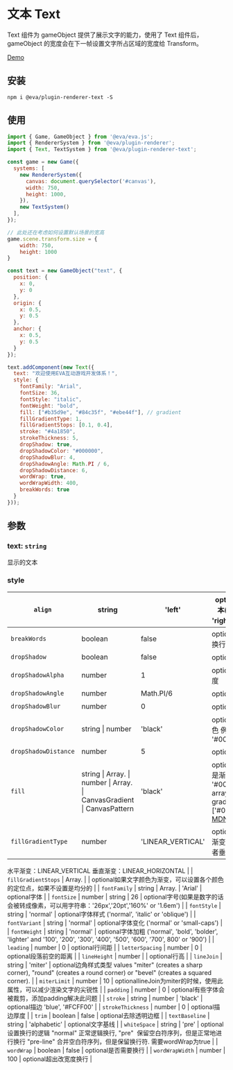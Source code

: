 # 文本 Text

Text 组件为 gameObject 提供了展示文字的能力，使用了 Text 组件后，gameObject 的宽度会在下一帧设置文字所占区域的宽度给 Transform。

[Demo](https://eva.js.org/playground/#/text)

## 安装

`npm i @eva/plugin-renderer-text -S`
## 使用

```js
import { Game, GameObject } from '@eva/eva.js';
import { RendererSystem } from '@eva/plugin-renderer';
import { Text, TextSystem } from '@eva/plugin-renderer-text';

const game = new Game({
  systems: [
    new RendererSystem({
      canvas: document.querySelector('#canvas'),
      width: 750,
      height: 1000,
    }),
    new TextSystem()
  ],
});

// 此处还在考虑如何设置默认场景的宽高
game.scene.transform.size = {
    width: 750,
    height: 1000
}

const text = new GameObject("text", {
  position: {
    x: 0,
    y: 0
  },
  origin: {
    x: 0.5,
    y: 0.5
  },
  anchor: {
    x: 0.5,
    y: 0.5
  }
});

text.addComponent(new Text({
  text: "欢迎使用EVA互动游戏开发体系！",
  style: {
    fontFamily: "Arial",
    fontSize: 36,
    fontStyle: "italic",
    fontWeight: "bold",
    fill: ["#b35d9e", "#84c35f", "#ebe44f"], // gradient
    fillGradientType: 1,
    fillGradientStops: [0.1, 0.4],
    stroke: "#4a1850",
    strokeThickness: 5,
    dropShadow: true,
    dropShadowColor: "#000000",
    dropShadowBlur: 4,
    dropShadowAngle: Math.PI / 6,
    dropShadowDistance: 6,
    wordWrap: true,
    wordWrapWidth: 400,
    breakWords: true
  }
}));
```

## 参数
### text: `string` 

显示的文本
### style

| `align`              | string                                                                                                      | 'left'            | optional作用于多行文本('left', 'center' or 'right'), 单行文本不生效                                                                                                                                         |
| -------------------- | ----------------------------------------------------------------------------------------------------------- | ----------------- | ----------------------------------------------------------------------------------------------------------------------------------------------------------------------------------------------------------- |
| `breakWords`         | boolean                                                                                                     | false             | optional是否在词语中间换行                                                                                                                                                                                  |
| `dropShadow`         | boolean                                                                                                     | false             | optional设置文字阴影                                                                                                                                                                                        |
| `dropShadowAlpha`    | number                                                                                                      | 1                 | optional文字阴影的透明度                                                                                                                                                                                    |
| `dropShadowAngle`    | number                                                                                                      | Math.PI/6         | optional文字阴影角度                                                                                                                                                                                        |
| `dropShadowBlur`     | number                                                                                                      | 0                 | optional文字阴影模糊度                                                                                                                                                                                      |
| `dropShadowColor`    | string &#124; number                                                                                        | 'black'           | optional文字阴影颜色 例如 'red', '#00FF00'                                                                                                                                                                  |
| `dropShadowDistance` | number                                                                                                      | 5                 | optional文字阴影距离                                                                                                                                                                                        |
| `fill`               | string &#124; Array.<string> &#124; number &#124; Array.<number> &#124; CanvasGradient &#124; CanvasPattern | 'black'           | optional文字颜色，可以是渐变 e.g 'red', '#00FF00'. Can be an array to create a gradient eg ['#000000','#FFFFFF'] [MDN](https://developer.mozilla.org/en-US/docs/Web/API/CanvasRenderingContext2D/fillStyle) |
| `fillGradientType`   | number                                                                                                      | 'LINEAR_VERTICAL' | optional如果文字颜色为渐变，可以设置水平或者垂直渐变                                                                                                                                                        |
水平渐变：LINEAR_VERTICAL
垂直渐变：LINEAR_HORIZONTAL |
| `fillGradientStops` | Array.<number> |  | optional如果文字颜色为渐变，可以设置各个颜色的定位点，如果不设置是均分的 |
| `fontFamily` | string &#124; Array.<string> | 'Arial' | optional字体 |
| `fontSize` | number &#124; string | 26 | optional字号(如果是数字的话会被转成像素，可以用字符串：'26px','20pt','160%' or '1.6em') |
| `fontStyle` | string | 'normal' | optional字体样式 ('normal', 'italic' or 'oblique') |
| `fontVariant` | string | 'normal' | optional字体变化 ('normal' or 'small-caps') |
| `fontWeight` | string | 'normal' | optional字体加粗 ('normal', 'bold', 'bolder', 'lighter' and '100', '200', '300', '400', '500', '600', '700', 800' or '900') |
| `leading` | number | 0 | optional行间距 |
| `letterSpacing` | number | 0 | optional段落前空的距离 |
| `lineHeight` | number |  | optional行高 |
| `lineJoin` | string | 'miter' | optional边角样式类型 values "miter" (creates a sharp corner), "round" (creates a round corner) or "bevel" (creates a squared corner). |
| `miterLimit` | number | 10 | optionallineJoin为miter的时候，使用此属性，可以减少渲染文字的尖锐性 |
| `padding` | number | 0 | optional有些字体会被裁剪，添加padding解决此问题 |
| `stroke` | string &#124; number | 'black' | optional描边 'blue', '#FCFF00' |
| `strokeThickness` | number | 0 | optional描边厚度 |
| `trim` | boolean | false | optional去除透明边框 |
| `textBaseline` | string | 'alphabetic' | optional文字基线 |
| `whiteSpace` | string | 'pre' | optional设置换行的逻辑 
"normal" 正常逻辑换行, 
"pre"  保留空白符序列，但是正常地进行换行
"pre-line" 合并空白符序列，但是保留换行符. 
需要wordWrap为true |
| `wordWrap` | boolean | false | optional是否需要换行 |
| `wordWrapWidth` | number | 100 | optional超出改宽度换行 |


<br/>
<br/>
<br/>
<br/>
<br/>